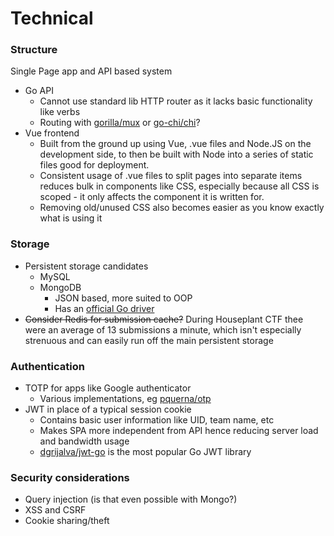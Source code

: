 # Technical

### Structure
Single Page app and API based system
* Go API
   * Cannot use standard lib HTTP router as it lacks basic functionality like verbs
   * Routing with [gorilla/mux](https://github.com/gorilla/mux) or [go-chi/chi](https://www.github.com/go-chi/chi)?
* Vue frontend
   * Built from the ground up using Vue, .vue files and Node.JS on the development side, to then be built with Node into a series of static files good for deployment.
   * Consistent usage of .vue files to split pages into separate items reduces bulk in components like CSS, especially because all CSS is scoped - it only affects the component it is written for.
   * Removing old/unused CSS also becomes easier as you know exactly what is using it

### Storage
 * Persistent storage candidates
   * MySQL
   * MongoDB
     * JSON based, more suited to OOP
     * Has an [official Go driver](https://docs.mongodb.com/drivers/go)
 * ~~Consider Redis for submission cache?~~ During Houseplant CTF thee were an average of 13 submissions a minute, which isn't especially strenuous and can easily run off the main persistent storage

### Authentication
 * TOTP for apps like Google authenticator
   * Various implementations, eg [pquerna/otp](https://github.com/pquerna/otp/)
 * JWT in place of a typical session cookie
   * Contains basic user information like UID, team name, etc
   * Makes SPA more independent from API hence reducing server load and bandwidth usage
   * [dgrijalva/jwt-go](https://github.com/dgrijalva/jwt-go) is the most popular Go JWT library

### Security considerations
 * Query injection (is that even possible with Mongo?)
 * XSS and CSRF
 * Cookie sharing/theft

